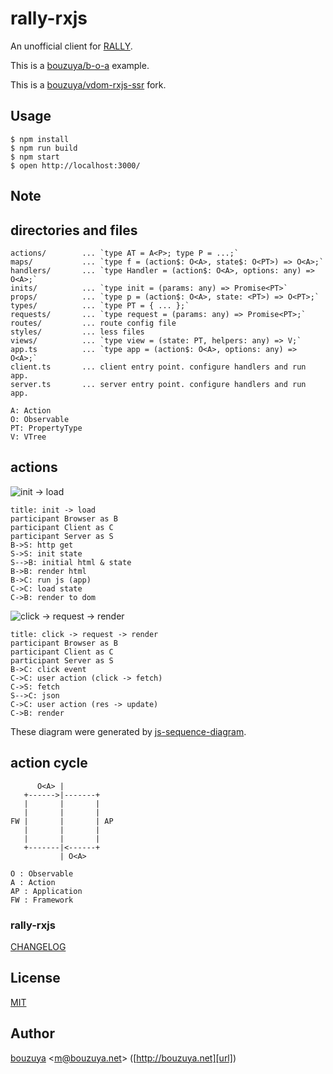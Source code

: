 # rally-rxjs

An unofficial client for [RALLY](https://rallyapp.jp).

This is a [bouzuya/b-o-a][] example.

This is a [bouzuya/vdom-rxjs-ssr][] fork.

## Usage

```
$ npm install
$ npm run build
$ npm start
$ open http://localhost:3000/
```

## Note

## directories and files

```
actions/        ... `type AT = A<P>; type P = ...;`
maps/           ... `type f = (action$: O<A>, state$: O<PT>) => O<A>;`
handlers/       ... `type Handler = (action$: O<A>, options: any) => O<A>;`
inits/          ... `type init = (params: any) => Promise<PT>`
props/          ... `type p = (action$: O<A>, state: <PT>) => O<PT>;`
types/          ... `type PT = { ... };`
requests/       ... `type request = (params: any) => Promise<PT>;`
routes/         ... route config file
styles/         ... less files
views/          ... `type view = (state: PT, helpers: any) => V;`
app.ts          ... `type app = (action$: O<A>, options: any) => O<A>;`
client.ts       ... client entry point. configure handlers and run app.
server.ts       ... server entry point. configure handlers and run app.

A: Action
O: Observable
PT: PropertyType
V: VTree
```

## actions

![init -> load](https://cloud.githubusercontent.com/assets/1221346/13618132/bc7e4222-e5c5-11e5-9a4e-b77a3929d667.png)

```
title: init -> load
participant Browser as B
participant Client as C
participant Server as S
B->S: http get
S->S: init state
S-->B: initial html & state
B->B: render html
B->C: run js (app)
C->C: load state
C->B: render to dom
```

![click -> request -> render](https://cloud.githubusercontent.com/assets/1221346/13618236/5e3d6340-e5c6-11e5-88fa-a346b52f0403.png)

```
title: click -> request -> render
participant Browser as B
participant Client as C
participant Server as S
B->C: click event
C->C: user action (click -> fetch)
C->S: fetch
S-->C: json
C->C: user action (res -> update)
C->B: render
```

These diagram were generated by [js-sequence-diagram](https://bramp.github.io/js-sequence-diagrams/).


## action cycle

```
      O<A> |
   +------>|-------+
   |       |       |
   |       |       |
FW |       |       | AP
   |       |       |
   |       |       |
   +-------|<------+
           | O<A>

O : Observable
A : Action
AP : Application
FW : Framework
```

### rally-rxjs

[CHANGELOG](CHANGELOG.md)

## License

[MIT](LICENSE)

## Author

[bouzuya][user] &lt;[m@bouzuya.net][email]&gt; ([http://bouzuya.net][url])

[user]: https://github.com/bouzuya
[email]: mailto:m@bouzuya.net
[url]: http://bouzuya.net
[bouzuya/vdom-rxjs-ssr]: https://github.com/bouzuya/vdom-rxjs-ssr
[bouzuya/b-o-a]: https://github.com/bouzuya/b-o-a

